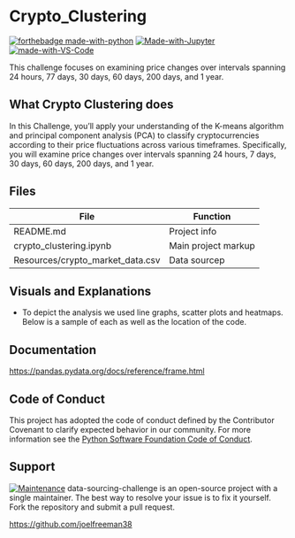 # Crypto_Clustering
[![forthebadge made-with-python](http://ForTheBadge.com/images/badges/made-with-python.svg)](https://www.python.org/)
[![Made-with-Jupyter](https://img.shields.io/badge/Made%20with-Jupyter-orange?style=for-the-badge&logo=Jupyter)](https://jupyter.org/try)
[![made-with-VS-Code](https://img.shields.io/badge/Visual%20Studio%20Code-007ACC?logo=visualstudiocode&logoColor=fff&style=plastic)](https://code.visualstudio.com/)

This challenge focuses on examining price changes over intervals spanning 24 hours, 77 days, 30 days, 60 days, 200 days, and 1 year.

## What Crypto Clustering does

In this Challenge, you’ll apply your understanding of the K-means algorithm and principal component analysis (PCA) to classify cryptocurrencies according to their price fluctuations across various timeframes. Specifically, you will examine price changes over intervals spanning 24 hours, 7 days, 30 days, 60 days, 200 days, and 1 year.

## Files

| File | Function |                        
| ---- | ------------- |
| README.md | Project info |
| crypto_clustering.ipynb | Main project markup |
| Resources/crypto_market_data.csv | Data sourcep |

## Visuals and Explanations
* To depict the analysis we used line graphs, scatter plots and heatmaps. Below is a sample of each as well as the location of the code.


## Documentation
https://pandas.pydata.org/docs/reference/frame.html

## Code of Conduct

This project has adopted the code of conduct defined by the Contributor Covenant to clarify expected behavior in our community.
For more information see the [Python Software Foundation Code of Conduct](https://policies.python.org/python.org/code-of-conduct/).


## Support

[![Maintenance](https://img.shields.io/badge/Maintained%3F-yes-green.svg)](https://GitHub.com/Naereen/StrapDown.js/graphs/commit-activity)
data-sourcing-challenge is an open-source project with a single maintainer. The best way to resolve your issue is to fix it yourself. Fork the repository and submit a pull request. 

https://github.com/joelfreeman38
